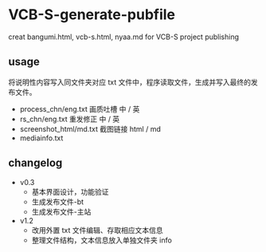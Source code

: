 # VCB-S-generate-pubfile
 creat bangumi.html, vcb-s.html, nyaa.md for VCB-S project publishing

## usage
将说明性内容写入同文件夹对应 txt 文件中，程序读取文件，生成并写入最终的发布文件。
- process_chn/eng.txt 画质吐槽 中 / 英
- rs_chn/eng.txt 重发修正 中 / 英
- screenshot_html/md.txt 截图链接 html / md
- mediainfo.txt

## changelog
- v0.3
  - 基本界面设计，功能验证
  - 生成发布文件-bt
  - 生成发布文件-主站
- v1.2
  - 改用外置 txt 文件编辑、存取相应文本信息
  - 整理文件结构，文本信息放入单独文件夹 info
